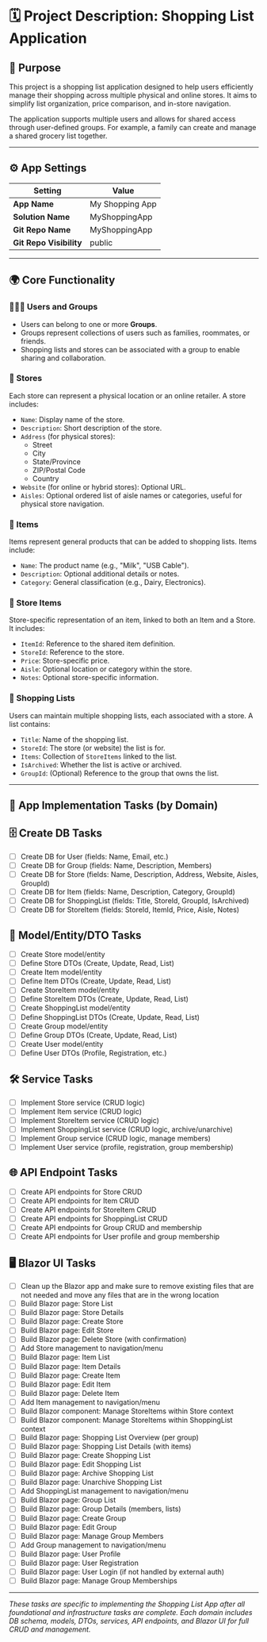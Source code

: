 # 🗓 Project Description: Shopping List Application

## 🚀 Purpose

This project is a shopping list application designed to help users efficiently manage their shopping across multiple physical and online stores. It aims to simplify list organization, price comparison, and in-store navigation.

The application supports multiple users and allows for shared access through user-defined groups. For example, a family can create and manage a shared grocery list together.

---
## ⚙️ App Settings

| Setting           | Value            |
|-------------------|------------------|
| **App Name**      | My Shopping App  |
| **Solution Name** | MyShoppingApp    |
| **Git Repo Name** | MyShoppingApp    |
| **Git Repo Visibility** | public      |

---
## 🌍 Core Functionality

### 🧑‍🤝‍🧑 Users and Groups

- Users can belong to one or more **Groups**.
- Groups represent collections of users such as families, roommates, or friends.
- Shopping lists and stores can be associated with a group to enable sharing and collaboration.

### 🏰 Stores

Each store can represent a physical location or an online retailer. A store includes:

- `Name`: Display name of the store.
- `Description`: Short description of the store.
- `Address` (for physical stores):
    - Street
    - City
    - State/Province
    - ZIP/Postal Code    
    - Country
- `Website` (for online or hybrid stores): Optional URL.
- `Aisles`: Optional ordered list of aisle names or categories, useful for physical store navigation.

### 🍬 Items

Items represent general products that can be added to shopping lists. Items include:

- `Name`: The product name (e.g., "Milk", "USB Cable").
- `Description`: Optional additional details or notes.
- `Category`: General classification (e.g., Dairy, Electronics).

### 🏢 Store Items

Store-specific representation of an item, linked to both an Item and a Store. It includes:

- `ItemId`: Reference to the shared item definition.
- `StoreId`: Reference to the store.
- `Price`: Store-specific price.
- `Aisle`: Optional location or category within the store.
- `Notes`: Optional store-specific information.

### 📆 Shopping Lists

Users can maintain multiple shopping lists, each associated with a store. A list contains:

- `Title`: Name of the shopping list.
- `StoreId`: The store (or website) the list is for.
- `Items`: Collection of `StoreItems` linked to the list.
- `IsArchived`: Whether the list is active or archived.
- `GroupId`: (Optional) Reference to the group that owns the list.

---

## 📝 App Implementation Tasks (by Domain)

## 🗄️ Create DB Tasks
- [ ] Create DB for User (fields: Name, Email, etc.)
- [ ] Create DB for Group (fields: Name, Description, Members)
- [ ] Create DB for Store (fields: Name, Description, Address, Website, Aisles, GroupId)
- [ ] Create DB for Item (fields: Name, Description, Category, GroupId)
- [ ] Create DB for ShoppingList (fields: Title, StoreId, GroupId, IsArchived)
- [ ] Create DB for StoreItem (fields: StoreId, ItemId, Price, Aisle, Notes)

## 🧩 Model/Entity/DTO Tasks
- [ ] Create Store model/entity
- [ ] Define Store DTOs (Create, Update, Read, List)
- [ ] Create Item model/entity
- [ ] Define Item DTOs (Create, Update, Read, List)
- [ ] Create StoreItem model/entity
- [ ] Define StoreItem DTOs (Create, Update, Read, List)
- [ ] Create ShoppingList model/entity
- [ ] Define ShoppingList DTOs (Create, Update, Read, List)
- [ ] Create Group model/entity
- [ ] Define Group DTOs (Create, Update, Read, List)
- [ ] Create User model/entity
- [ ] Define User DTOs (Profile, Registration, etc.)

## 🛠️ Service Tasks
- [ ] Implement Store service (CRUD logic)
- [ ] Implement Item service (CRUD logic)
- [ ] Implement StoreItem service (CRUD logic)
- [ ] Implement ShoppingList service (CRUD logic, archive/unarchive)
- [ ] Implement Group service (CRUD logic, manage members)
- [ ] Implement User service (profile, registration, group membership)

## 🌐 API Endpoint Tasks
- [ ] Create API endpoints for Store CRUD
- [ ] Create API endpoints for Item CRUD
- [ ] Create API endpoints for StoreItem CRUD
- [ ] Create API endpoints for ShoppingList CRUD
- [ ] Create API endpoints for Group CRUD and membership
- [ ] Create API endpoints for User profile and group membership

## 🖥️ Blazor UI Tasks
- [ ] Clean up the Blazor app and make sure to remove existing files that are not needed and move any files that are in the wrong location
- [ ] Build Blazor page: Store List
- [ ] Build Blazor page: Store Details
- [ ] Build Blazor page: Create Store
- [ ] Build Blazor page: Edit Store
- [ ] Build Blazor page: Delete Store (with confirmation)
- [ ] Add Store management to navigation/menu
- [ ] Build Blazor page: Item List
- [ ] Build Blazor page: Item Details
- [ ] Build Blazor page: Create Item
- [ ] Build Blazor page: Edit Item
- [ ] Build Blazor page: Delete Item
- [ ] Add Item management to navigation/menu
- [ ] Build Blazor component: Manage StoreItems within Store context
- [ ] Build Blazor component: Manage StoreItems within ShoppingList context
- [ ] Build Blazor page: Shopping List Overview (per group)
- [ ] Build Blazor page: Shopping List Details (with items)
- [ ] Build Blazor page: Create Shopping List
- [ ] Build Blazor page: Edit Shopping List
- [ ] Build Blazor page: Archive Shopping List
- [ ] Build Blazor page: Unarchive Shopping List
- [ ] Add ShoppingList management to navigation/menu
- [ ] Build Blazor page: Group List
- [ ] Build Blazor page: Group Details (members, lists)
- [ ] Build Blazor page: Create Group
- [ ] Build Blazor page: Edit Group
- [ ] Build Blazor page: Manage Group Members
- [ ] Add Group management to navigation/menu
- [ ] Build Blazor page: User Profile
- [ ] Build Blazor page: User Registration
- [ ] Build Blazor page: User Login (if not handled by external auth)
- [ ] Build Blazor page: Manage Group Memberships

---
*These tasks are specific to implementing the Shopping List App after all foundational and infrastructure tasks are complete. Each domain includes DB schema, models, DTOs, services, API endpoints, and Blazor UI for full CRUD and management.*

